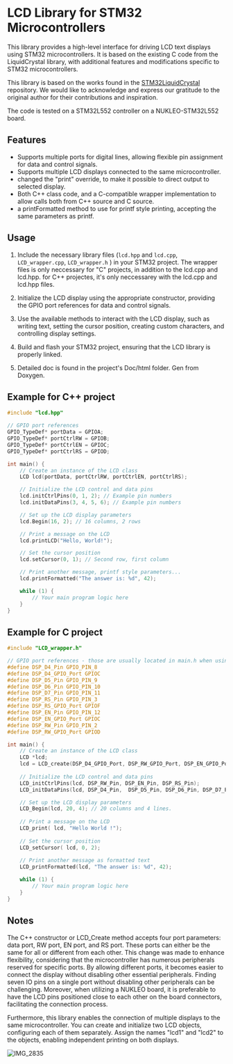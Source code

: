 # LCD Library for STM32 Microcontrollers

This library provides a high-level interface for driving LCD text displays using STM32 microcontrollers. It is based on the existing C code from the LiquidCrystal library, with additional features and modifications specific to STM32 microcontrollers.

This library is based on the works found in the [STM32LiquidCrystal](https://github.com/SayidHosseini/STM32LiquidCrystal) repository. We would like to acknowledge and express our gratitude to the original author for their contributions and inspiration.

The code is tested on a STM32L552 controller on a NUKLEO-STM32L552 board. 

## Features

- Supports multiple ports for digital lines, allowing flexible pin assignment for data and control signals.
- Supports multiple LCD displays connected to the same microcontroller.
- changed the "print" override, to make it possible to direct output to selected display. 
- Both C++ class code, and a C-compatible wrapper implementation to allow calls both from C++ source and C source. 
- a printFormatted method to use for printf style printing, accepting the same parameters as printf. 

## Usage

1. Include the necessary library files (`lcd.hpp` and `lcd.cpp`, `LCD_wrapper.cpp`, `LCD_wrapper.h` ) in your STM32 project. The wrapper files is only neccessary for "C" projects, in addition to the lcd.cpp and lcd.hpp. for C++ projectes, it's only neccessarey with the lcd.cpp and lcd.hpp files. 

2. Initialize the LCD display using the appropriate constructor, providing the GPIO port references for data and control signals.

3. Use the available methods to interact with the LCD display, such as writing text, setting the cursor position, creating custom characters, and controlling display settings.

4. Build and flash your STM32 project, ensuring that the LCD library is properly linked.
5. Detailed doc is found in the project's Doc/html folder. Gen from Doxygen. 

## Example for C++ project

```cpp
#include "lcd.hpp"

// GPIO port references
GPIO_TypeDef* portData = GPIOA;
GPIO_TypeDef* portCtrlRW = GPIOB;
GPIO_TypeDef* portCtrlEN = GPIOC;
GPIO_TypeDef* portCtrlRS = GPIOD;

int main() {
    // Create an instance of the LCD class
    LCD lcd(portData, portCtrlRW, portCtrlEN, portCtrlRS);

    // Initialize the LCD control and data pins
    lcd.initCtrlPins(0, 1, 2); // Example pin numbers
    lcd.initDataPins(3, 4, 5, 6); // Example pin numbers

    // Set up the LCD display parameters
    lcd.Begin(16, 2); // 16 columns, 2 rows

    // Print a message on the LCD
    lcd.printLCD("Hello, World!");

    // Set the cursor position
    lcd.setCursor(0, 1); // Second row, first column

    // Print another message, printf style parameters...
    lcd.printFormatted("The answer is: %d", 42);

    while (1) {
        // Your main program logic here
    }
}
```
## Example for C project
```c
#include "LCD_wrapper.h"

// GPIO port references - those are usually located in main.h when using STM32CubeMX. 
#define DSP_D4_Pin GPIO_PIN_8
#define DSP_D4_GPIO_Port GPIOC
#define DSP_D5_Pin GPIO_PIN_9
#define DSP_D6_Pin GPIO_PIN_10
#define DSP_D7_Pin GPIO_PIN_11
#define DSP_RS_Pin GPIO_PIN_3
#define DSP_RS_GPIO_Port GPIOF
#define DSP_EN_Pin GPIO_PIN_12
#define DSP_EN_GPIO_Port GPIOC
#define DSP_RW_Pin GPIO_PIN_2
#define DSP_RW_GPIO_Port GPIOD

int main() {
    // Create an instance of the LCD class
    LCD *lcd;
    lcd = LCD_create(DSP_D4_GPIO_Port, DSP_RW_GPIO_Port, DSP_EN_GPIO_Port, DSP_RS_GPIO_Port);
 
    // Initialize the LCD control and data pins
    LCD_initCtrlPins(lcd, DSP_RW_Pin, DSP_EN_Pin, DSP_RS_Pin);
    LCD_initDataPins(lcd, DSP_D4_Pin,  DSP_D5_Pin, DSP_D6_Pin, DSP_D7_Pin);

    // Set up the LCD display parameters
    LCD_Begin(lcd, 20, 4); // 20 columns and 4 lines. 
     
    // Print a message on the LCD
    LCD_print( lcd, "Hello World !");
     
    // Set the cursor position
    LCD_setCursor( lcd, 0, 2);
     
    // Print another message as formatted text
    LCD_printFormatted(lcd, "The answer is: %d", 42);

    while (1) {
        // Your main program logic here
    }
}
```
## Notes 

The C++ constructor or LCD_Create method accepts four port parameters: data port, RW port, EN port, and RS port. These ports can either be the same for all or different from each other. This change was made to enhance flexibility, considering that the microcontroller has numerous peripherals reserved for specific ports. By allowing different ports, it becomes easier to connect the display without disabling other essential peripherals. Finding seven IO pins on a single port without disabling other peripherals can be challenging. Moreover, when utilizing a NUKLEO board, it is preferable to have the LCD pins positioned close to each other on the board connectors, facilitating the connection process.

Furthermore, this library enables the connection of multiple displays to the same microcontroller. You can create and initialize two LCD objects, configuring each of them separately. Assign the names "lcd1" and "lcd2" to the objects, enabling independent printing on both displays.

![IMG_2835](https://github.com/olekrisek/STM32_LCD/assets/3278226/85caf874-7ccc-4aae-9915-3bd373223f9e)
